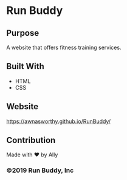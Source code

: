 # Run Buddy

## Purpose
A website that offers fitness training services.

## Built With
* HTML
* CSS

## Website
https://awnasworthy.github.io/RunBuddy/

## Contribution
Made with ❤️ by Ally
### ©️2019 Run Buddy, Inc 

